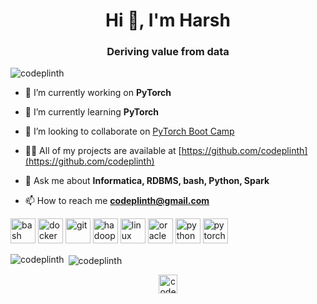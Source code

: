 <h1 align="center">Hi 👋, I'm Harsh</h1>
<h3 align="center">Deriving value from data</h3>

<p align="left"> <img src="https://komarev.com/ghpvc/?username=codeplinth" alt="codeplinth" /> </p>

- 🔭 I’m currently working on **PyTorch**

- 🌱 I’m currently learning **PyTorch**

- 👯 I’m looking to collaborate on [PyTorch Boot Camp](https://github.com/codeplinth/pytorchbootcamp)

- 👨‍💻 All of my projects are available at [https://github.com/codeplinth](https://github.com/codeplinth)

- 💬 Ask me about **Informatica, RDBMS, bash, Python, Spark**

- 📫 How to reach me **codeplinth@gmail.com**

<p align="left"><img src="https://www.vectorlogo.zone/logos/gnu_bash/gnu_bash-icon.svg" alt="bash" width="40" height="40"/> <img src="https://devicons.github.io/devicon/devicon.git/icons/docker/docker-original-wordmark.svg" alt="docker" width="40" height="40"/> <img src="https://www.vectorlogo.zone/logos/git-scm/git-scm-icon.svg" alt="git" width="40" height="40"/> <img src="https://www.vectorlogo.zone/logos/apache_hadoop/apache_hadoop-icon.svg" alt="hadoop" width="40" height="40"/> <img src="https://devicons.github.io/devicon/devicon.git/icons/linux/linux-original.svg" alt="linux" width="40" height="40"/> <img src="https://devicons.github.io/devicon/devicon.git/icons/oracle/oracle-original.svg" alt="oracle" width="40" height="40"/> <img src="https://devicons.github.io/devicon/devicon.git/icons/python/python-original.svg" alt="python" width="40" height="40"/> <img src="https://www.vectorlogo.zone/logos/pytorch/pytorch-icon.svg" alt="pytorch" width="40" height="40"/></p><p><img align="left" src="https://github-readme-stats.vercel.app/api/top-langs/?username=codeplinth&layout=compact&hide=html" alt="codeplinth" /></p>

<p>&nbsp;<img align="center" src="https://github-readme-stats.vercel.app/api?username=codeplinth&show_icons=true" alt="codeplinth" /></p>

<p align="center">
<a href="https://kaggle.com/codeplinth" target="blank"><img align="center" src="https://cdn.jsdelivr.net/npm/simple-icons@3.0.1/icons/kaggle.svg" alt="codeplinth" height="30" width="30" /></a>
</p>
